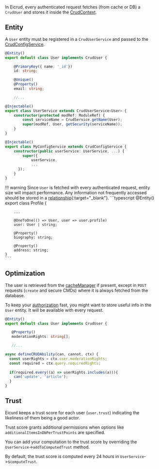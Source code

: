In Eicrud, every authenticated request fetches (from cache or DB) a `CrudUser` and stores it inside the [CrudContext](../context.md).  


## Entity
A `User` entity must be registered in a `CrudUserService` and passed to the [CrudConfigService](../configuration/service.md).

```typescript title="services/user/user.entity.ts"
@Entity()
export default class User implements CrudUser {

    @PrimaryKey({ name: '_id'})
    id: string;

    @Unique()
    @Property()
    email: string;

    //...

```

```typescript title="services/user/user.service.ts"
@Injectable()
export class UserService extends CrudUserService<User> {
    constructor(protected modRef: ModuleRef) {
        const serviceName = CrudService.getName(User);
        super(modRef, User, getSecurity(serviceName));
    }
}
```

```typescript title="eicrud.config.service.ts"
@Injectable()
export class MyConfigService extends CrudConfigService {
    constructor(public userService: UserService, ...) {
        super({
            userService,
            ...
      });
    }
}
```
!!! warning 
    Since `User` is fetched with every authenticated request, entity size will impact performance. Any information not frequently accessed should be stored in a [relationship](https://mikro-orm.io/docs/relationships){:target="_blank"}.
    ```typescript
    @Entity()
    export class Profile {
        
        ...

        @OneToOne(() => User, user => user.profile)
        user: User | string;

        @Property()
        biography: string;

        @Property()
        address: string;
    }
    ```

## Optimization
The user is retrieved from the [cacheManager](../services/cache.md) if present, except in `POST` requests (`create` and secure CMDs) where it is always fetched from the database.

To keep your [authorization](../security/definition.md) fast, you might want to store useful info in the `User` entity. It will be available with every request.

```typescript 
@Entity()
export default class User implements CrudUser {

   @Property()
   moderationRights: string[];

   //...

```

```typescript
async defineCRUDAbility(can, cannot, ctx) {
  const userRights = ctx.user.moderationRights;
  const required = ctx.query.requiredRights;
    
  if(required.every((a) => userRights.includes(a))){
    can('update', 'article');
  }
}

```


## Trust
Eicurd keeps a trust score for each user (`user.trust`) indicating the likeliness of them being a good actor.  

Trust score grants additional permissions when options like `additionalItemsInDbPerTrustPoints` are specified. 

You can add your computation to the trust score by overriding the `UserService`->`addToComputedTrust` method.

By default, the trust score is computed every 24 hours in `UserService`->`$computeTrust`.